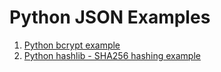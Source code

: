 # Python JSON Examples

1. [Python bcrypt example](https://howtodoinjava.com/python/modules/python-bcrypt-hash-password/)
2. [Python hashlib - SHA256 hashing example](https://howtodoinjava.com/python/modules/python-find-file-hash/)
